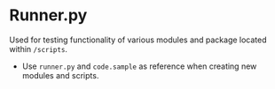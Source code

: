 Runner.py
=========

Used for testing functionality of various modules and package located within `/scripts`. 

 - Use `runner.py` and `code.sample` as reference when creating new modules and scripts.